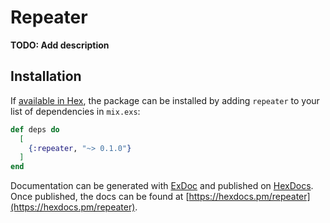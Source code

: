 # Repeater

**TODO: Add description**

## Installation

If [available in Hex](https://hex.pm/docs/publish), the package can be installed
by adding `repeater` to your list of dependencies in `mix.exs`:

```elixir
def deps do
  [
    {:repeater, "~> 0.1.0"}
  ]
end
```

Documentation can be generated with [ExDoc](https://github.com/elixir-lang/ex_doc)
and published on [HexDocs](https://hexdocs.pm). Once published, the docs can
be found at [https://hexdocs.pm/repeater](https://hexdocs.pm/repeater).

